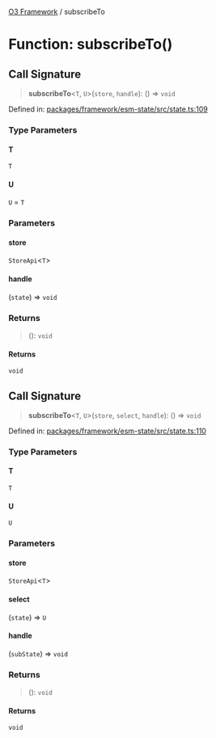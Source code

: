 [O3 Framework](../API.md) / subscribeTo

# Function: subscribeTo()

## Call Signature

> **subscribeTo**\<`T`, `U`\>(`store`, `handle`): () => `void`

Defined in: [packages/framework/esm-state/src/state.ts:109](https://github.com/openmrs/openmrs-esm-core/blob/18d2874f03a33a6ab8295af0e87ac97fdd150718/packages/framework/esm-state/src/state.ts#L109)

### Type Parameters

#### T

`T`

#### U

`U` = `T`

### Parameters

#### store

`StoreApi`\<`T`\>

#### handle

(`state`) => `void`

### Returns

> (): `void`

#### Returns

`void`

## Call Signature

> **subscribeTo**\<`T`, `U`\>(`store`, `select`, `handle`): () => `void`

Defined in: [packages/framework/esm-state/src/state.ts:110](https://github.com/openmrs/openmrs-esm-core/blob/18d2874f03a33a6ab8295af0e87ac97fdd150718/packages/framework/esm-state/src/state.ts#L110)

### Type Parameters

#### T

`T`

#### U

`U`

### Parameters

#### store

`StoreApi`\<`T`\>

#### select

(`state`) => `U`

#### handle

(`subState`) => `void`

### Returns

> (): `void`

#### Returns

`void`
